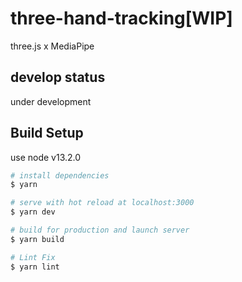 # three-hand-tracking[WIP]
three.js x MediaPipe

## develop status
under development

## Build Setup
use node v13.2.0

``` bash
# install dependencies
$ yarn

# serve with hot reload at localhost:3000
$ yarn dev

# build for production and launch server
$ yarn build

# Lint Fix
$ yarn lint

```
